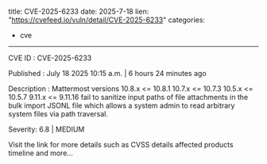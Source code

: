  
title: CVE-2025-6233
date: 2025-7-18
lien: "https://cvefeed.io/vuln/detail/CVE-2025-6233"
categories:
  - cve
---

CVE ID : CVE-2025-6233

Published :  July 18
2025
10:15 a.m. | 6 hours
24 minutes ago

Description : Mattermost versions 10.8.x <= 10.8.1
10.7.x <= 10.7.3
10.5.x <= 10.5.7
9.11.x <= 9.11.16 fail to sanitize input paths of file attachments in the bulk import JSONL file
which allows a system admin to read arbitrary system files via path traversal.

Severity: 6.8 | MEDIUM

Visit the link for more details
such as CVSS details
affected products
timeline
and more...
